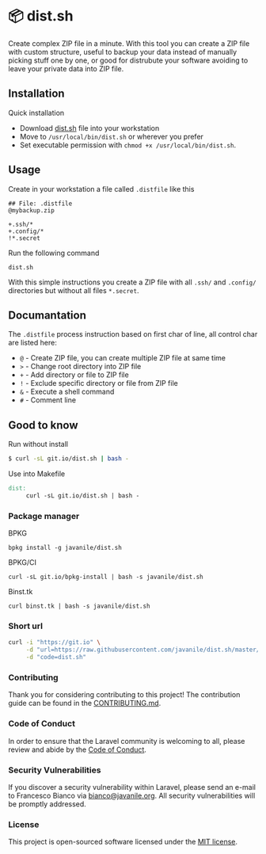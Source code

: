# 📦 dist.sh

Create complex ZIP file in a minute. With this tool you can create a ZIP file with custom structure, useful to backup your data instead of manually picking stuff one by one, or good for distrubute your software avoiding to leave your private data into ZIP file.

## Installation

Quick installation
- Download [dist.sh](https://raw.githubusercontent.com/javanile/dist.sh/master/dist.sh) file into your workstation 
- Move to `/usr/local/bin/dist.sh` or wherever you prefer
- Set executable permission with `chmod +x /usr/local/bin/dist.sh`.

## Usage

Create in your workstation a file called `.distfile` like this

```
## File: .distfile
@mybackup.zip

+.ssh/*
+.config/*
!*.secret
```

Run the following command

```shell
dist.sh
```

With this simple instructions you create a ZIP file with all `.ssh/` and `.config/` directories but without all files `*.secret`.

## Documantation

The `.distfile` process instruction based on first char of line, all control char are listed here:

- `@` - Create ZIP file, you can create multiple ZIP file at same time
- `>` - Change root directory into ZIP file
- `+` - Add directory or file to ZIP file
- `!` - Exclude specific directory or file from ZIP file
- `&` - Execute a shell command
- `#` - Comment line

## Good to know 

Run without install

```bash
$ curl -sL git.io/dist.sh | bash -
```

Use into Makefile

```Makefile
dist:
     curl -sL git.io/dist.sh | bash -
```

### Package manager

BPKG

```shell
bpkg install -g javanile/dist.sh
```

BPKG/CI

```shell
curl -sL git.io/bpkg-install | bash -s javanile/dist.sh
```

Binst.tk

```shell
curl binst.tk | bash -s javanile/dist.sh
```

### Short url

```bash
curl -i "https://git.io" \
     -d "url=https://raw.githubusercontent.com/javanile/dist.sh/master/dist.sh" \
     -d "code=dist.sh"
```

### Contributing

Thank you for considering contributing to this project! The contribution guide can be found in the [CONTRIBUTING.md](docs/CONTRIBUTING.md).

### Code of Conduct

In order to ensure that the Laravel community is welcoming to all, please review and abide by the [Code of Conduct](docs/CONTRIBUTING.md#code-of-conduct).

### Security Vulnerabilities

If you discover a security vulnerability within Laravel, please send an e-mail to Francesco Bianco via [bianco@javanile.org](mailto:bianco@javanile.org). All security vulnerabilities will be promptly addressed.

### License

This project is open-sourced software licensed under the [MIT license](https://opensource.org/licenses/MIT).
